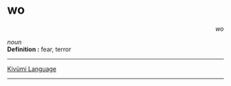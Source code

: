 

# wo
<div align="right"><i>wo</i></div>

*noun*  
**Definition :** fear, terror  

---

[Kivümi Language](../README.md)

---
